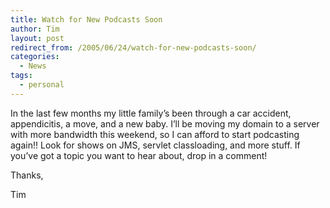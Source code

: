 ```yaml
---
title: Watch for New Podcasts Soon
author: Tim
layout: post
redirect_from: /2005/06/24/watch-for-new-podcasts-soon/
categories:
  - News
tags:
  - personal
---
```

In the last few months my little family&#8217;s been through a car accident, appendicitis, a move, and a new baby. I&#8217;ll be moving my domain to a server with more bandwidth this weekend, so I can afford to start podcasting again!! Look for shows on JMS, servlet classloading, and more stuff. If you&#8217;ve got a topic you want to hear about, drop in a comment!

Thanks,

Tim
